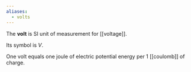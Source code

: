 ```yaml
---
aliases:
  - volts
---
```

The **volt** is SI unit of measurement for [[voltage]].

Its symbol is $V$.

One volt equals one joule of electric potential energy per 1 [[coulomb]] of charge.